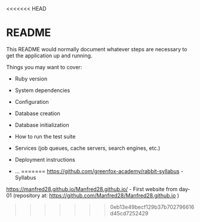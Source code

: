 <<<<<<< HEAD
# README

This README would normally document whatever steps are necessary to get the
application up and running.

Things you may want to cover:

* Ruby version

* System dependencies

* Configuration

* Database creation

* Database initialization

* How to run the test suite

* Services (job queues, cache servers, search engines, etc.)

* Deployment instructions

* ...
=======
https://github.com/greenfox-academy/rabbit-syllabus - Syllabus

https://manfred28.github.io/Manfred28.github.io/ - First website from day-01
(repository at: https://github.com/Manfred28/Manfred28.github.io )

>>>>>>> 0eb13e49becf129b37b702796616d45cd7252429
